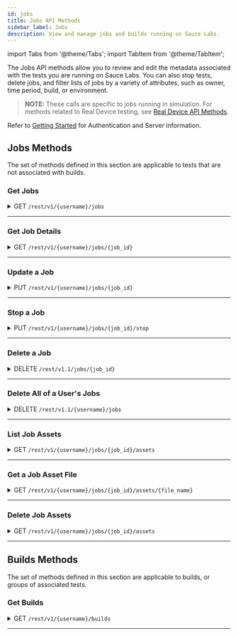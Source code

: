 ```yaml
---
id: jobs
title: Jobs API Methods
sidebar_label: Jobs
description: View and manage jobs and builds running on Sauce Labs.
---
```


import Tabs from '@theme/Tabs';
import TabItem from '@theme/TabItem';

The Jobs API methods allow you to review and edit the metadata associated with the tests you are running on Sauce Labs. You can also stop tests, delete jobs, and filter lists of jobs by a variety of attributes, such as owner, time period, build, or environment.

> **NOTE:** These calls are specific to jobs running in simulation. For methods related to Real Device testing, see [Real Device API Methods](rdc).

Refer to [Getting Started](/dev/api) for Authentication and Server information.

## Jobs Methods

The set of methods defined in this section are applicable to tests that are not associated with builds.

### Get Jobs

<details><summary><span className="api get">GET</span> <code>/rest/v1/&#123;username&#125;/jobs</code></summary>
<p/>

Get a list of recent jobs run by the specified user.

#### Parameters

<table id="table-api">
  <tbody>
    <tr>
     <td><code>username</code></td>
     <td><p><small>| PATH | REQUIRED | STRING |</small></p><p>The username of the Sauce Labs user whose jobs you are looking up. You can look up Sauce Labs users in your organization using the <a href="accounts/#get-users">Get Users</a> endpoint.</p></td>
    </tr>
  </tbody>
  <tbody>
    <tr>
     <td><code>limit</code></td>
     <td><p><small>| QUERY | OPTIONAL | INTEGER |</small></p><p>The maximum number of jobs to return.</p></td>
    </tr>
  </tbody>
  <tbody>
    <tr>
     <td><code>skip</code></td>
     <td><p><small>| QUERY | OPTIONAL | INTEGER |</small></p><p>Returns only the jobs beginning after this index number.</p></td>
    </tr>
  </tbody>
  <tbody>
    <tr>
     <td><code>from</code></td>
     <td><p><small>| QUERY | OPTIONAL | DATE-TIME |</small></p><p>Return only jobs that ran on or after this Unix timestamp.</p></td>
    </tr>
  </tbody>
  <tbody>
    <tr>
     <td><code>to</code></td>
     <td><p><small>| QUERY | OPTIONAL | DATE-TIME |</small></p><p>Return only jobs that ran on or before this Unix timestamp.</p></td>
    </tr>
  </tbody>
  <tbody>
    <tr>
     <td><code>format</code></td>
     <td><p><small>| QUERY | OPTIONAL | STRING |</small></p><p>The format in which you want the results. Valid values are <code>json</code> or <code>csv</code>.</p></td>
    </tr>
  </tbody>
</table>

<Tabs
groupId="dc-url"
defaultValue="us"
values={[
{label: 'United States', value: 'us'},
{label: 'Europe', value: 'eu'},
]}>

<TabItem value="us">

```jsx title="Sample Request"
curl -u "$SAUCE_USERNAME:$SAUCE_ACCESS_KEY" --location \
--request GET 'https://api.us-west-1.saucelabs.com/rest/v1/jsmith/jobs?from=1616262316&to=1618940716' | jq
```

</TabItem>

<TabItem value="eu">

```jsx title="Sample Request"
curl -u "$SAUCE_USERNAME:$SAUCE_ACCESS_KEY" --location \
--request GET 'https://api.eu-central-1.saucelabs.com/rest/v1/jsmith/jobs?from=1616262316&to=1618940716' | jq
```

</TabItem>
</Tabs>

#### Responses

<table id="table-api">
<tbody>
  <tr>
    <td><code>200</code></td>
    <td colSpan='2'>Success.</td>
  </tr>
</tbody>
<tbody>
  <tr>
    <td><code>404</code></td>
    <td colSpan='2'>Not found.</td>
  </tr>
</tbody>
</table>

```jsx title="Sample Response"
[
    {
        "status": "complete",
        "base_config": {
            "username": "jsmith",
            "name": "demoPageTitle",
            "accesskey": "******",
            "platform": "macOS 10.12",
            "browserName": "safari",
            "version": "11.0",
            "extendedDebugging": true,
            "capturePerformance": true
        },
        "command_counts": {
            "All": 4,
            "Error": 2
        },
        "deletion_time": null,
        "url": null,
        "org_id": "******",
        "creation_time": 1618283133,
        "id": "3bad2bfb82404fb184c74716b668d65f",
        "team_id": "******",
        "performance_enabled": true,
        "assigned_tunnel_id": null,
        "container": false,
        "group_id": "******",
        "public": "team",
        "breakpointed": null
    },
    {...},
```
</details>

---

### Get Job Details

<details><summary><span className="api get">GET</span> <code>/rest/v1/&#123;username&#125;/jobs/&#123;job_id&#125;</code></summary>
<p/>

Get detailed information about a specific job.

#### Parameters

<table id="table-api">
  <tbody>
    <tr>
     <td><code>username</code></td>
     <td><p><small>| PATH | REQUIRED | STRING |</small></p><p>The username of the Sauce Labs user whose jobs you are looking up. You can look up Sauce Labs users in your organization using the <a href="accounts/#get-users">Get Users</a> endpoint.</p></td>
    </tr>
  </tbody>
  <tbody>
    <tr>
     <td><code>job_id</code></td>
     <td><p><small>| PATH | REQUIRED | STRING |</small></p><p>The Sauce Labs identifier of the job you are looking up. You can look up job IDs using the <a href="#get-jobs">Get Jobs</a> endpoint.</p></td>
    </tr>
  </tbody>
</table>

<Tabs
groupId="dc-url"
defaultValue="us"
values={[
{label: 'United States', value: 'us'},
{label: 'Europe', value: 'eu'},
]}>

<TabItem value="us">

```jsx title="Sample Request"
curl -u "$SAUCE_USERNAME:$SAUCE_ACCESS_KEY" --location \
--request GET 'https://api.us-west-1.saucelabs.com/rest/v1/jsmith/jobs/eed5eb4999d840f89f67f8b6d60a2da3' | jq
```

</TabItem>

<TabItem value="eu">

```jsx title="Sample Request"
curl -u "$SAUCE_USERNAME:$SAUCE_ACCESS_KEY" --location \
--request GET 'https://api.eu-central-1.saucelabs.com/rest/v1/jsmith/jobs/eed5eb4999d840f89f67f8b6d60a2da3' | jq
```

</TabItem>
</Tabs>

#### Responses

<table id="table-api">
<tbody>
  <tr>
    <td><code>200</code></td>
    <td colSpan='2'>Success.</td>
  </tr>
</tbody>
<tbody>
  <tr>
    <td><code>404</code></td>
    <td colSpan='2'>Not found.</td>
  </tr>
</tbody>
</table>

```jsx title="Sample Response"
{
    "browser_short_version": "89",
    "video_url": "https://assets.saucelabs.com/jobs/eed5eb4999d840f89f67f8b6d60a2da3/video.mp4",
    "creation_time": 1618860861,
    "custom-data": null,
    "browser_version": "89.0.4389.72",
    "owner": "jsmith",
    "automation_backend": "cypress",
    "id": "eed5eb4999d840f89f67f8b6d60a2da3",
    "collects_automator_log": false,
    "record_screenshots": true,
    "record_video": true,
    "build": "Release",
    "passed": true,
    "public": "team",
    "assigned_tunnel_id": "***",
    "status": "complete",
    "log_url": "https://assets.saucelabs.com/jobs/eed5eb4999d840f89f67f8b6d60a2da3/selenium-server.log",
    "start_time": 1618860862,
    "proxied": true,
    "modification_time": 1618860985,
    "tags": [
        "e2e",
        "release team",
        "other tag"
    ],
    "name": "Testing Cypress Support - login test",
    "commands_not_successful": 0,
    "consolidated_status": "passed",
    "selenium_version": null,
    "manual": false,
    "end_time": 1618860985,
    "error": null,
    "os": "Windows 10",
    "breakpointed": null,
    "browser": "googlechrome"
}
```
</details>

---

### Update a Job

<details><summary><span className="api put">PUT</span> <code>/rest/v1/&#123;username&#125;/jobs/&#123;job_id&#125;</code></summary>
<p/>

Edit job attributes based on parameters passed in the request, including setting the status of the job. Any parameter for which a new value is provided in the request will replace the existing value. For example, if you provide a set of tags, they will not be added to the current tags; they will replace them, so make sure you pass the entire set you wish to assign.

#### Parameters

<table id="table-api">
  <tbody>
    <tr>
     <td><code>username</code></td>
     <td><p><small>| PATH | REQUIRED | STRING |</small></p><p>The username of the owner of the job you are updating. You can look up Sauce Labs users in your organization using the <a href="accounts/#get-users">Get Users</a> endpoint.</p></td>
    </tr>
  </tbody>
  <tbody>
    <tr>
     <td><code>job_id</code></td>
     <td><p><small>| PATH | REQUIRED | STRING |</small></p><p>The Sauce Labs identifier of the job to be updated. You can look up job IDs using the <a href="#get-jobs">Get Jobs</a> endpoint.</p></td>
    </tr>
  </tbody>
  <tbody>
    <tr>
     <td><code>name</code></td>
       <td><p><small>| BODY | OPTIONAL | STRING |</small></p><p>A new name for the job.</p></td>
    </tr>
  </tbody>
  <tbody>
    <tr>
     <td><code>tags</code></td>
       <td><p><small>| BODY | OPTIONAL | ARRAY |</small></p><p>The set of distinguishing tags to apply to the job.</p></td>
    </tr>
  </tbody>
  <tbody>
    <tr>
     <td><code>public</code></td>
       <td><p><small>| BODY | OPTIONAL | STRING |</small></p><p>Specifies the level of visibility permitted for the job. Valid values are:
         <ul>
           <li><code>public</code> - Visibility is unrestricted and available to anyone on the internet.</li>
           <li><code>public restricted</code> - Visibility is limited to the results page and video/screenshot assets. Logs and other metadata is hidden from unauthorized viewers.</li>
           <li><code>share</code> - You can share your test using a dedicated link, but it is not listed publicly or indexed by search engines.</li>
           <li><code>team</code> - Only members of the same team as the job owner can view the job.</li>
           <li><code>private</code> - The owner of the job is the only person who is allowed to view it.</li>
         </ul></p><p>Specify multiple roles as comma-separated values.</p></td>
    </tr>
  </tbody>
  <tbody>
    <tr>
     <td><code>passed</code></td>
       <td><p><small>| BODY | OPTIONAL | BOOLEAN |</small></p><p>Asserts whether the job passed (<code>true</code>) or not (<code>false</code>).</p></td>
    </tr>
  </tbody>
  <tbody>
    <tr>
     <td><code>build</code></td>
       <td><p><small>| BODY | OPTIONAL | STRING |</small></p><p>Assign the job to a build. You can specify an existing build name or create a new one.</p></td>
    </tr>
  </tbody>
  <tbody>
    <tr>
     <td><code>custom-data</code></td>
       <td><p><small>| BODY | OPTIONAL | ARRAY of KEY:VALUE Pairs |</small></p><p>Any relevant attributes you wish to add to the job details.</p></td>
    </tr>
  </tbody>
</table>

<Tabs
groupId="dc-url"
defaultValue="us"
values={[
{label: 'United States', value: 'us'},
{label: 'Europe', value: 'eu'},
]}>

<TabItem value="us">

```jsx title="Sample Request"
curl -u "$SAUCE_USERNAME:$SAUCE_ACCESS_KEY" --location \
--request PUT 'https://api.us-west-1.saucelabs.com/rest/v1/walkerlj0/jobs/a2f60bf3ea5f43fa90126f82c0ba2cf6' \
--header 'Content-Type: application/json'
--data-raw '{
    "name": "Cypress Training Test",
    "tags": [
        "e2e",
        "release team",
        "other tag",
        "training",
        "sauce-school"
    ],
    "custom-data": {
        "tcd": "true",
        "editor": "nsweeney"
    }
}'
```

</TabItem>

<TabItem value="eu">

```jsx title="Sample Request"
curl -u "$SAUCE_USERNAME:$SAUCE_ACCESS_KEY" --location \
--request PUT 'https://api.eu-central-1.saucelabs.com/rest/v1/walkerlj0/jobs/a2f60bf3ea5f43fa90126f82c0ba2cf6' \
--header 'Content-Type: application/json'
--data-raw '{
    "name": "Cypress Training Test",
    "tags": [
        "e2e",
        "release team",
        "other tag",
        "training",
        "sauce-school"
    ],
    "custom-data": {
        "tcd": "true",
        "editor": "nsweeney"
    }
}'
```

</TabItem>
</Tabs>

#### Responses

<table id="table-api">
<tbody>
  <tr>
    <td><code>200</code></td>
    <td colSpan='2'>Success.</td>
  </tr>
</tbody>
<tbody>
  <tr>
    <td><code>400</code></td>
    <td colSpan='2'>Bad Request.</td>
  </tr>
</tbody>
<tbody>
  <tr>
    <td><code>404</code></td>
    <td colSpan='2'>Not found.</td>
  </tr>
</tbody>
</table>

```jsx title="Sample Response"
{
    "browser_short_version": "81.0",
    "video_url": "https://assets.saucelabs.com/jobs/a2f60bf3ea5f43fa90126f82c0ba2cf6/video.flv",
    "creation_time": 1618355254,
    "custom-data": {
        "tcd": "true",
        "editor": "nsweeney"
    },
    "browser_version": "81.0.4044.138",
    "owner": "walkerlj0",
    "id": "a2f60bf3ea5f43fa90126f82c0ba2cf6",
    "record_screenshots": true,
    "record_video": true,
    "build": "Release ",
    "passed": false,
    "public": "team",
    "assigned_tunnel_id": null,
    "status": "complete",
    "log_url": "https://assets.saucelabs.com/jobs/a2f60bf3ea5f43fa90126f82c0ba2cf6/selenium-server.log",
    "start_time": 1618355254,
    "proxied": false,
    "modification_time": 1618867580,
    "tags": [
        "e2e",
        "release team",
        "other tag",
        "training",
        "sauce-school"
    ],
    "name": "Cypress Training Test",
    "commands_not_successful": 0,
    "consolidated_status": "failed",
    "end_time": 1618355281,
    "error": "",
    "os": "saucelabs/stt-cypress-mocha-node:v6.0.2",
    "breakpointed": null,
    "browser": "chrome"
}
```
</details>

---

### Stop a Job

<details><summary><span className="api put">PUT</span> <code>/rest/v1/&#123;username&#125;/jobs/&#123;job_id&#125;/stop</code></summary>
<p/>

Get detailed information about a specific job.

#### Parameters

<table id="table-api">
  <tbody>
    <tr>
     <td><code>username</code></td>
     <td><p><small>| PATH | REQUIRED | STRING |</small></p><p>The username of the owner of the job to stop. You can look up Sauce Labs users in your organization using the <a href="accounts/#get-users">Get Users</a> endpoint.</p></td>
    </tr>
  </tbody>
  <tbody>
    <tr>
     <td><code>job_id</code></td>
     <td><p><small>| PATH | REQUIRED | STRING |</small></p><p>The Sauce Labs identifier of the job to stop. You can look up job IDs using the <a href="#get-jobs">Get Jobs</a> endpoint.</p></td>
    </tr>
  </tbody>
</table>

<Tabs
groupId="dc-url"
defaultValue="us"
values={[
{label: 'United States', value: 'us'},
{label: 'Europe', value: 'eu'},
]}>

<TabItem value="us">

```jsx title="Sample Request"
curl -u "$SAUCE_USERNAME:$SAUCE_ACCESS_KEY" --location \
--request PUT 'https://api.us-west-1.saucelabs.com/rest/v1/nancy.sweeney/jobs/ec92ec2e200d40b8a75a4f6c06e2226f/stop' | jq
```

</TabItem>

<TabItem value="eu">

```jsx title="Sample Request"
curl -u "$SAUCE_USERNAME:$SAUCE_ACCESS_KEY" --location \
--request PUT 'https://api.us-west-1.saucelabs.com/rest/v1/nancy.sweeney/jobs/ec92ec2e200d40b8a75a4f6c06e2226f/stop' | jq
```

</TabItem>
</Tabs>

#### Responses

<table id="table-api">
<tbody>
  <tr>
    <td><code>200</code></td>
    <td colSpan='2'>Success.</td>
  </tr>
</tbody>
<tbody>
  <tr>
    <td><code>404</code></td>
    <td colSpan='2'>Not found.</td>
  </tr>
</tbody>
</table>

```jsx title="Sample Response"
{
    "browser_short_version": "89",
    "video_url": "https://assets.saucelabs.com/jobs/ec92ec2e200d40b8a75a4f6c06e2226f/video.mp4",
    "creation_time": 1618870023,
    "custom-data": null,
    "browser_version": "89.0.4389.72",
    "owner": "nancy.sweeney",
    "id": "ec92ec2e200d40b8a75a4f6c06e2226f",
    "record_screenshots": true,
    "record_video": true,
    "build": null,
    "passed": null,
    "public": "team",
    "assigned_tunnel_id": null,
    "status": "complete",
    "log_url": "https://assets.saucelabs.com/jobs/ec92ec2e200d40b8a75a4f6c06e2226f/selenium-server.log",
    "start_time": 1618870025,
    "proxied": false,
    "modification_time": 1618870063,
    "tags": [],
    "name": "Performance test for https://paypal.com (on \"Good 3G\" and 4x CPU throttling)",
    "commands_not_successful": 2,
    "consolidated_status": "complete",
    "end_time": 1618870063,
    "error": null,
    "os": "Windows 10",
    "breakpointed": null,
    "browser": "googlechrome"
}
```
</details>

---

### Delete a Job

<details><summary><span className="api delete">DELETE</span> <code>/rest/v1.1/jobs/&#123;job_id&#125;</code></summary>
<p/>

Delete a job and all of its assets from the Sauce Labs test history.

#### Parameters

<table id="table-api">
  <tbody>
    <tr>
     <td><code>job_id</code></td>
     <td><p><small>| PATH | REQUIRED | STRING |</small></p><p>The Sauce Labs identifier of the job to delete. You can look up job IDs using the <a href="#get-jobs">Get Jobs</a> endpoint.</p></td>
    </tr>
  </tbody>
</table>

<Tabs
groupId="dc-url"
defaultValue="us"
values={[
{label: 'United States', value: 'us'},
{label: 'Europe', value: 'eu'},
]}>

<TabItem value="us">

```jsx title="Sample Request"
curl -u "$SAUCE_USERNAME:$SAUCE_ACCESS_KEY" --location \
--request DELETE 'https://api.us-west-1.saucelabs.com/rest/v1.1/jobs/a521fd8a78c4426fb10ab765ab1f6831' | jq
```

</TabItem>

<TabItem value="eu">

```jsx title="Sample Request"
curl -u "$SAUCE_USERNAME:$SAUCE_ACCESS_KEY" --location \
--request DELETE 'https://api.eu-central-1.saucelabs.com/rest/v1.1/jobs/a521fd8a78c4426fb10ab765ab1f6831' | jq
```

</TabItem>
</Tabs>

#### Responses

<table id="table-api">
<tbody>
  <tr>
    <td><code>204</code></td>
    <td colSpan='2'>No Content.</td>
  </tr>
</tbody>
<tbody>
  <tr>
    <td><code>404</code></td>
    <td colSpan='2'>Not found.</td>
  </tr>
</tbody>
</table>

No payload is returned with the successful deletion.

</details>

---

### Delete All of a User's Jobs

<details><summary><span className="api delete">DELETE</span> <code>/rest/v1.1/&#123;username&#125;/jobs</code></summary>
<p/>

Delete the entire test history and all assets for the specified user.

#### Parameters

<table id="table-api">
  <tbody>
    <tr>
     <td><code>username</code></td>
     <td><p><small>| PATH | REQUIRED | STRING |</small></p><p>The username of the Sauce Labs user whose jobs you are deleting. You can look up Sauce Labs users in your organization using the <a href="accounts/#get-users">Get Users</a> endpoint.</p></td>
    </tr>
  </tbody>
</table>

<Tabs
groupId="dc-url"
defaultValue="us"
values={[
{label: 'United States', value: 'us'},
{label: 'Europe', value: 'eu'},
]}>

<TabItem value="us">

```jsx title="Sample Request"
curl -u "$SAUCE_USERNAME:$SAUCE_ACCESS_KEY" --location \
--request DELETE 'https://api.us-west-1.saucelabs.com/rest/v1.1/nancy.sweeney/jobs' | jq
```

</TabItem>

<TabItem value="eu">

```jsx title="Sample Request"
curl -u "$SAUCE_USERNAME:$SAUCE_ACCESS_KEY" --location \
--request DELETE 'https://api.us-west-1.saucelabs.com/rest/v1.1/nancy.sweeney/jobs' | jq
```

</TabItem>
</Tabs>

#### Responses

<table id="table-api">
<tbody>
  <tr>
    <td><code>204</code></td>
    <td colSpan='2'>No Content.</td>
  </tr>
</tbody>
<tbody>
  <tr>
    <td><code>404</code></td>
    <td colSpan='2'>Not found.</td>
  </tr>
</tbody>
</table>

A successful call returns no payload.

</details>

---

### List Job Assets

<details><summary><span className="api get">GET</span> <code>/rest/v1/&#123;username&#125;/jobs/&#123;job_id&#125;/assets</code></summary>
<p/>

Get a list of files associated with a specific test, such as the logs, video, and screenshots.

#### Parameters

<table id="table-api">
  <tbody>
    <tr>
     <td><code>username</code></td>
     <td><p><small>| PATH | REQUIRED | STRING |</small></p><p>The username of the owner of the job. You can look up Sauce Labs users in your organization using the <a href="accounts/#get-users">Get Users</a> endpoint.</p></td>
    </tr>
  </tbody>
  <tbody>
    <tr>
     <td><code>job_id</code></td>
     <td><p><small>| PATH | REQUIRED | STRING |</small></p><p>The Sauce Labs identifier of the job for which you are retrieving the asset list. You can look up job IDs using the <a href="#get-jobs">Get Jobs</a> endpoint.</p></td>
    </tr>
  </tbody>
</table>

<Tabs
groupId="dc-url"
defaultValue="us"
values={[
{label: 'United States', value: 'us'},
{label: 'Europe', value: 'eu'},
]}>

<TabItem value="us">

```jsx title="Sample Request"
curl -u "$SAUCE_USERNAME:$SAUCE_ACCESS_KEY" --location \
--request GET 'https://api.us-west-1.saucelabs.com/rest/v1/nancy.sweeney/jobs/bc3d1dbd96fd4479925f2afa8efbc090/assets' | jq
```

</TabItem>

<TabItem value="eu">

```jsx title="Sample Request"
curl -u "$SAUCE_USERNAME:$SAUCE_ACCESS_KEY" --location \
--request GET 'https://api.eu-central-1.saucelabs.com/rest/v1/nancy.sweeney/jobs/bc3d1dbd96fd4479925f2afa8efbc090/assets' | jq
```

</TabItem>
</Tabs>

#### Responses

<table id="table-api">
<tbody>
  <tr>
    <td><code>200</code></td>
    <td colSpan='2'>Success.</td>
  </tr>
</tbody>
<tbody>
  <tr>
    <td><code>404</code></td>
    <td colSpan='2'>Not found.</td>
  </tr>
</tbody>
</table>

```jsx title="Sample Response"
{
    "automator.log": "automator.log",
    "network.har": "network.har",
    "video.mp4": "video.mp4",
    "selenium-log": "selenium-server.log",
    "performance.json": "performance.json",
    "sauce-log": "log.json",
    "video": "video.mp4",
    "screenshots": [
        "0000screenshot.png",
        "0001screenshot.png",
        "0002screenshot.png"
    ]
}
```
</details>

---

### Get a Job Asset File

<details><summary><span className="api get">GET</span> <code>/rest/v1/&#123;username&#125;/jobs/&#123;job_id&#125;/assets/&#123;file_name&#125;</code></summary>
<p/>

Retrieve one of the asset files associated with a job, such as a log file, video, or screenshot. The response contains the output of the requested file.

#### Parameters

<table id="table-api">
  <tbody>
    <tr>
     <td><code>username</code></td>
     <td><p><small>| PATH | REQUIRED | STRING |</small></p><p>The username of the owner of the job. You can look up Sauce Labs users in your organization using the <a href="accounts/#get-users">Get Users</a> endpoint.</p></td>
    </tr>
  </tbody>
  <tbody>
    <tr>
     <td><code>job_id</code></td>
     <td><p><small>| PATH | REQUIRED | STRING |</small></p><p>The Sauce Labs identifier of the job for which you are retrieving the asset list. You can look up job IDs using the <a href="#get-jobs">Get Jobs</a> endpoint.</p></td>
    </tr>
  </tbody>
  <tbody>
    <tr>
     <td><code>file_name</code></td>
     <td><p><small>| PATH | REQUIRED | STRING |</small></p><p>The name of the asset file you wish to download. You can look up file names using the <a href="#list-job-assets">List Job Assets</a> endpoint.</p></td>
    </tr>
  </tbody>
</table>

<Tabs
groupId="dc-url"
defaultValue="us"
values={[
{label: 'United States', value: 'us'},
{label: 'Europe', value: 'eu'},
]}>

<TabItem value="us">

```jsx title="Sample Request"
curl -u "$SAUCE_USERNAME:$SAUCE_ACCESS_KEY" --location \
--request GET 'https://api.us-west-1.saucelabs.com/rest/v1/nancy.sweeney/jobs/bc3d1dbd96fd4479925f2afa8efbc090/assets/performance.json' | jq
```

</TabItem>

<TabItem value="eu">

```jsx title="Sample Request"
curl -u "$SAUCE_USERNAME:$SAUCE_ACCESS_KEY" --location \
--request GET 'https://api.eu-central-1.saucelabs.com/rest/v1/nancy.sweeney/jobs/bc3d1dbd96fd4479925f2afa8efbc090/assets/performance.json' | jq
```

</TabItem>
</Tabs>

#### Responses

<table id="table-api">
<tbody>
  <tr>
    <td><code>200</code></td>
    <td colSpan='2'>Success.</td>
  </tr>
</tbody>
<tbody>
  <tr>
    <td><code>404</code></td>
    <td colSpan='2'>Not found.</td>
  </tr>
</tbody>
</table>

```jsx title="Sample Response"
[
    {
        "lighthouseVersion": "6.3.0",
        "timestamp": 1618922245243,
        "loaderId": "806270ED1EF8FA367C4CDC4083079F32",
        "score": 0.61,
        "url": "https://www.paypal.com/",
        "value": {
            "mainThreadWorkBreakdown": [
                {
                    "group": "scriptEvaluation",
                    "duration": 498
                },
                {
                    "group": "other",
                    "duration": 304
                },
                {
                    "group": "styleLayout",
                    "duration": 236
                },
                {
                    "group": "paintCompositeRender",
                    "duration": 102
                },
                {
                    "group": "parseHTML",
                    "duration": 24
                },
                {
                    "group": "garbageCollection",
                    "duration": 22
                },
                {
                    "group": "scriptParseCompile",
                    "duration": 18
                }
            ],
            "diagnostics": {
                "numRequests": 33,
                "numScripts": 12,
                "numStylesheets": 1,
                "numFonts": 4,
                "numTasks": 266,
                "numTasksOver10ms": 16,
                "numTasksOver25ms": 7,
                "numTasksOver50ms": 5,
                "numTasksOver100ms": 2,
                "numTasksOver500ms": 0,
                "rtt": 8,
                "throughput": 1446875.3581661892,
                "maxRtt": 26,
                "maxServerLatency": 581,
                "totalByteWeight": 3646672,
                "totalTaskTime": 1204,
                "mainDocumentTransferSize": 37202
            },
            "metrics": {
                "estimatedInputLatency": 19,
                "timeToFirstByte": 572,
                "serverResponseTime": 572,
                "domContentLoaded": 4057,
                "firstVisualChange": 4111,
                "firstPaint": 4115,
                "firstContentfulPaint": 4115,
                "firstMeaningfulPaint": 4115,
                "lastVisualChange": 17642,
                "firstCPUIdle": 7608,
                "firstInteractive": 7608,
                "load": 5043,
                "speedIndex": 6431,
                "totalBlockingTime": 200,
                "largestContentfulPaint": 4115,
                "cumulativeLayoutShift": 0
            },
            "scoreOverview": {
                "firstContentfulPaint": {
                    "score": 0.47,
                    "value": 4114.5,
                    "weight": 15
                },
                "speedIndex": {
                    "score": 0.4,
                    "value": 6431,
                    "weight": 15
                },
                "largestContentfulPaint": {
                    "score": 0.47,
                    "value": 4114.5,
                    "weight": 25
                },
                "firstInteractive": {
                    "score": 0.47,
                    "value": 7607.5,
                    "weight": 15
                },
                "totalBlockingTime": {
                    "score": 0.97,
                    "value": 200,
                    "weight": 25
                },
                "cumulativeLayoutShift": {
                    "score": 1,
                    "value": 0,
                    "weight": 5
                }
            },
            "requestTypes": {
                "Document": {
                    "size": 106595,
                    "encoded": 0,
                    "count": 1
                },
                "Font": {
                    "size": 73360,
                    "encoded": 0,
                    "count": 4
                },
                "Stylesheet": {
                    "size": 316022,
                    "encoded": 0,
                    "count": 1
                },
                "Image": {
                    "size": 191384,
                    "encoded": 0,
                    "count": 7
                },
                "Script": {
                    "size": 1587992,
                    "encoded": 0,
                    "count": 12
                },
                "XHR": {
                    "size": 39994,
                    "encoded": 0,
                    "count": 2
                },
                "Other": {
                    "size": 6876,
                    "encoded": 0,
                    "count": 2
                },
                "Media": {
                    "size": 1360299,
                    "encoded": 0,
                    "count": 2
                }
            },
            "warnings": {}
        },
        "type": "hard"
    }
]
```
</details>

---

### Delete Job Assets

<details><summary><span className="api get">GET</span> <code>/rest/v1/&#123;username&#125;/jobs/&#123;job_id&#125;/assets</code></summary>
<p/>

Sauce Labs retains job asset files for 30 days, after which, they are purged, but you can delete the asset files for a job before that, if desired. This request deletes all of the asset files associated with a job. Deleting a single asset file is not supported at this time.

#### Parameters

<table id="table-api">
  <tbody>
    <tr>
     <td><code>username</code></td>
     <td><p><small>| PATH | REQUIRED | STRING |</small></p><p>The username of the owner of the job. You can look up Sauce Labs users in your organization using the <a href="accounts/#get-users">Get Users</a> endpoint.</p></td>
    </tr>
  </tbody>
  <tbody>
    <tr>
     <td><code>job_id</code></td>
     <td><p><small>| PATH | REQUIRED | STRING |</small></p><p>The Sauce Labs identifier of the job for which you are retrieving the asset list. You can look up job IDs using the <a href="#get-jobs">Get Jobs</a> endpoint.</p></td>
    </tr>
  </tbody>
</table>

<Tabs
groupId="dc-url"
defaultValue="us"
values={[
{label: 'United States', value: 'us'},
{label: 'Europe', value: 'eu'},
]}>

<TabItem value="us">

```jsx title="Sample Request"
curl -u "$SAUCE_USERNAME:$SAUCE_ACCESS_KEY" --location \
--request DELETE 'https://api.us-west-1.saucelabs.com/rest/v1/nancy.sweeney/jobs/bc3d1dbd96fd4479925f2afa8efbc090/assets' | jq
```

</TabItem>

<TabItem value="eu">

```jsx title="Sample Request"
curl -u "$SAUCE_USERNAME:$SAUCE_ACCESS_KEY" --location \
--request DELETE 'https://api.eu-central-1.saucelabs.com/rest/v1/nancy.sweeney/jobs/bc3d1dbd96fd4479925f2afa8efbc090/assets' | jq
```

</TabItem>
</Tabs>

#### Responses

<table id="table-api">
<tbody>
  <tr>
    <td><code>200</code></td>
    <td colSpan='2'>Success.</td>
  </tr>
</tbody>
<tbody>
  <tr>
    <td><code>404</code></td>
    <td colSpan='2'>Not found.</td>
  </tr>
</tbody>
</table>

```jsx title="Sample Response"
[
    [
        "0000screenshot.png",
        11305
    ],
    [
        "0001screenshot.png",
        55109
    ],
    [
        "0002screenshot.png",
        55109
    ],
    [
        "_crmuxdriver.log",
        100136
    ],
    [
        "_lhr_806270ED1EF8FA367C4CDC4083079F32.json.gz",
        46316
    ],
    [
        "_tracelog_806270ED1EF8FA367C4CDC4083079F32.json.gz",
        1690435
    ],
    [
        "automator.log",
        281824
    ],
    [
        "log.json",
        6201
    ],
    [
        "network.har",
        14118
    ],
    [
        "performance.json",
        4812
    ],
    [
        "selenium-server.log",
        341436
    ],
    [
        "video.mp4",
        210140
    ]
]
```
</details>

---

## Builds Methods

The set of methods defined in this section are applicable to builds, or groups of associated tests.


### Get Builds

<details><summary><span className="api get">GET</span> <code>/rest/v1/&#123;username&#125;/builds</code></summary>
<p/>

Get a list of recent builds run by the specified user.

#### Parameters

<table id="table-api">
  <tbody>
    <tr>
     <td><code>username</code></td>
     <td><p><small>| PATH | REQUIRED | STRING |</small></p><p>The username of the Sauce Labs users whose builds you are looking up. You can look up Sauce Labs users in your organization using the <a href="accounts/#get-users">Get Users</a> endpoint.</p></td>
    </tr>
  </tbody>
</table>

<Tabs
groupId="dc-url"
defaultValue="us"
values={[
{label: 'United States', value: 'us'},
{label: 'Europe', value: 'eu'},
]}>

<TabItem value="us">

```jsx title="Sample Request"
curl -u "$SAUCE_USERNAME:$SAUCE_ACCESS_KEY" --location \
--request GET 'https://api.us-west-1.saucelabs.com/rest/v1/jsmith/builds' | jq
```

</TabItem>

<TabItem value="eu">

```jsx title="Sample Request"
curl -u "$SAUCE_USERNAME:$SAUCE_ACCESS_KEY" --location \
--request GET 'https://api.eu-central-1.saucelabs.com/rest/v1/jsmith/builds' | jq
```

</TabItem>
</Tabs>

#### Responses

<table id="table-api">
<tbody>
  <tr>
    <td><code>200</code></td>
    <td colSpan='2'>Success.</td>
  </tr>
</tbody>
<tbody>
  <tr>
    <td><code>404</code></td>
    <td colSpan='2'>Not found.</td>
  </tr>
</tbody>
</table>

```jsx title="Sample Response"
[
    {
        "status": "failed",
        "jobs": {
            "completed": 0,
            "finished": 44,
            "queued": 0,
            "failed": 22,
            "running": 0,
            "passed": 22,
            "errored": 0,
            "public": 0
        },
        "name": "Release",
        "deletion_time": null,
        "org_id": "******",
        "start_time": 1618847969,
        "creation_time": 1618847979,
        "number": null,
        "public": false,
        "modification_time": 1618860999,
        "prefix": null,
        "end_time": 1618860985,
        "passed": false,
        "owner": "jsmith",
        "run": 9,
        "team_id": "******",
        "group_id": "******",
        "id": "45d7c21d1df748abbe9c425ab0ecbe4b"
    },
    {...}
]
```
</details>

---
